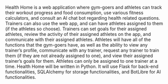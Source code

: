 Health Home is a web application where gym-goers and athletes can track their workout progress and food consumption, use various fitness calculators, and consult an AI chat bot regarding health related questions. Trainers can also use the web app, and can have athletes assigned to them (if the athletes so choose).  Trainers can set goals for their assigned athletes, review the activity of their assigned athletes on the app, and communicate with their assigned athletes. Athletes will have all of the functions that the gym-goers have, as well as the ability to view any trainer’s profile, communicate with any trainer, request any trainer to train them (if they are not already assigned to one), and view their assigned trainer’s goals for them. Athletes can only be assigned to one trainer at a time. Health Home will be written in Python. It will use Flask for back-end functionalities, SQLAlchemy for storage functionalities, and BotLibre for AI functionalities. 
